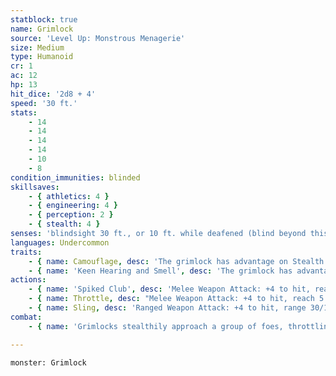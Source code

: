 ```yaml
---
statblock: true
name: Grimlock
source: 'Level Up: Monstrous Menagerie'
size: Medium
type: Humanoid
cr: 1
ac: 12
hp: 13
hit_dice: '2d8 + 4'
speed: '30 ft.'
stats:
    - 14
    - 14
    - 14
    - 14
    - 10
    - 8
condition_immunities: blinded
skillsaves:
    - { athletics: 4 }
    - { engineering: 4 }
    - { perception: 2 }
    - { stealth: 4 }
senses: 'blindsight 30 ft., or 10 ft. while deafened (blind beyond this radius), passive Perception 14'
languages: Undercommon
traits:
    - { name: Camouflage, desc: 'The grimlock has advantage on Stealth checks made to hide in rocky terrain.' }
    - { name: 'Keen Hearing and Smell', desc: 'The grimlock has advantage on Perception checks that rely on hearing or smell.' }
actions:
    - { name: 'Spiked Club', desc: 'Melee Weapon Attack: +4 to hit, reach 5 ft., one target. Hit: 4 (1d4 + 2) bludgeoning damage plus 2 (1d4) piercing damage.' }
    - { name: Throttle, desc: "Melee Weapon Attack: +4 to hit, reach 5 ft., one creature. Hit: 4 (1d4 + 2) bludgeoning damage, and the target is grappled (escape DC 12) and can't breathe. Until this grapple ends, the grimlock can't use any attack other than throttle and only against the grappled target, and it makes this attack with advantage." }
    - { name: Sling, desc: 'Ranged Weapon Attack: +4 to hit, range 30/120 ft., one target. Hit: 4 (1d4 + 2) bludgeoning damage.' }
combat:
    - { name: 'Grimlocks stealthily approach a group of foes, throttling and dragging them off one at a time', desc: 'In a pitched battle, grimlocks are adept at determining which creatures are moving hesitantly (blinded by darkness or other effects) and attacking those targets. After two rounds of face-to-face combat, grimlocks retreat, tracking their foes from a distance and attacking again when surprise is on their side.' }

---
```

```statblock
monster: Grimlock
```
